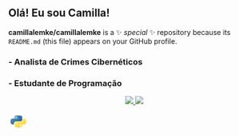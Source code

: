 ## Olá! Eu sou Camilla! 

**camillalemke/camillalemke** is a ✨ _special_ ✨ repository because its `README.md` (this file) appears on your GitHub profile.

### - Analista de Crimes Cibernéticos 
### - Estudante de Programação


<div align="center">
  <a href="https://github.com/camillalemke">
  <img height="180em" src="https://github-readme-stats.vercel.app/api?username=camillalemke&show_icons=true&theme=cobalt&include_all_commits=true&count_private=true"/>
    <img height="180em" src="https://github-readme-stats.vercel.app/api/top-langs/?username=camillalemke&layout=compact&langs_count=7&theme=cobalt"/>
    </div>

<div style="display: inline_block"><br>
  <img align="center" alt="David-Python" height="30" width="40" src="https://raw.githubusercontent.com/devicons/devicon/master/icons/python/python-original.svg">

 

  






